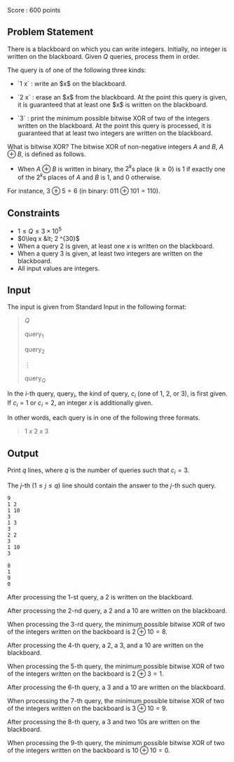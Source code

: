 Score : $600$ points

## Problem Statement

There is a blackboard on which you can write integers.  Initially, no integer is written on the blackboard.  Given $Q$ queries, process them in order.

The query is of one of the following three kinds:

- <p>`1 x` : write an $x$ on the blackboard.</p>
- <p>`2 x` : erase an $x$ from the blackboard.  At the point this query is given, it is guaranteed that at least one $x$ is written on the blackboard.</p>
- <p>`3` : print the minimum possible bitwise XOR of two of the integers written on the blackboard.  At the point this query is processed, it is guaranteed that at least two integers are written on the blackboard.</p>

What is bitwise XOR?
The bitwise XOR of non-negative integers $A$ and $B$, $A \oplus B$, is defined as follows.

- When $A \oplus B$ is written in binary, the $2^k$s place ($k \geq 0$) is $1$ if exactly one of the $2^k$s places of $A$ and $B$ is $1$, and $0$ otherwise.

For instance, $3 \oplus 5 = 6$ (in binary: $011 \oplus 101 = 110$).

## Constraints

- $1\leq Q \leq 3\times 10^5$
- $0\leq x &lt; 2 ^{30}$
- When a query $2$ is given, at least one $x$ is written on the blackboard.
- When a query $3$ is given, at least two integers are written on the blackboard.
- All input values are integers.

## Input

The input is given from Standard Input in the following format:

> $Q$
> 
> $\mathrm{query}_1$
> 
> $\mathrm{query}_2$
> 
> $\vdots$
> 
> $\mathrm{query}_Q$

In the $i$-th query, $\mathrm{query}_i$, the kind of query, $c_i$ (one of $1$, $2$, or $3$), is first given.
If $c_i = 1$ or $c_i = 2$, an integer $x$ is additionally given.

In other words, each query is in one of the following three formats.

> $1$ $x$
> $2$ $x$
> $3$

## Output

Print $q$ lines, where $q$ is the number of queries such that $c_i=3$.

The $j$-th $(1\leq j\leq q)$ line should contain the answer to the $j$-th such query.

```input1
9
1 2
1 10
3
1 3
3
2 2
3
1 10
3
```

```output1
8
1
9
0
```

After processing the $1$-st query, a $2$ is written on the blackboard.

After processing the $2$-nd query, a $2$ and a $10$ are written on the blackboard.

When processing the $3$-rd query, the minimum possible bitwise XOR of two of the integers written on the backboard is $2\oplus 10=8$.

After processing the $4$-th query, a $2$, a $3$, and a $10$ are written on the blackboard.

When processing the $5$-th query, the minimum possible bitwise XOR of two of the integers written on the backboard is $2\oplus 3=1$.

After processing the $6$-th query, a $3$ and a $10$ are written on the blackboard.

When processing the $7$-th query, the minimum possible bitwise XOR of two of the integers written on the backboard is $3\oplus 10=9$.

After processing the $8$-th query, a $3$ and two $10$s are written on the blackboard.

When processing the $9$-th query, the minimum possible bitwise XOR of two of the integers written on the backboard is $10\oplus 10=0$.